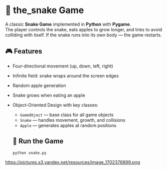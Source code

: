 # 🐍 the_snake Game  

A classic **Snake Game** implemented in **Python** with **Pygame**.  
The player controls the snake, eats apples to grow longer, and tries to avoid colliding with itself. If the snake runs into its own body — the game restarts.  

## 🎮 Features
- Four-directional movement (up, down, left, right)  
- Infinite field: snake wraps around the screen edges  
- Random apple generation  
- Snake grows when eating an apple  
- Object-Oriented Design with key classes:  
  - `GameObject` — base class for all game objects  
  - `Snake` — handles movement, growth, and collisions  
  - `Apple` — generates apples at random positions  

  ## 🚀 Run the Game
  ```bash
  python snake.py

https://pictures.s3.yandex.net/resources/image_1702376899.png

